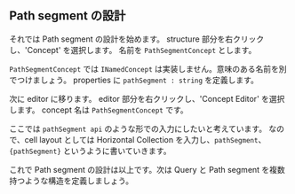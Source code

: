 ## Path segment の設計

それでは Path segment の設計を始めます。
structure 部分を右クリックし、'Concept' を選択します。
名前を `PathSegmentConcept` とします。

`PathSegmentConcept` では `INamedConcept` は実装しません。意味のある名前を別でつけましょう。
properties に `pathSegment : string` を定義します。

次に editor に移ります。
editor 部分を右クリックし、'Concept Editor' を選択します。
concept 名は `PathSegmentConcept` です。

ここでは `pathSegment api` のような形での入力にしたいと考えています。
なので、cell layout としては Horizontal Collection を入力し、`pathSegment`、`{pathSegment}` というように書いていきます。

これで Path segment の設計は以上です。次は Query と Path segment を複数持つような構造を定義しましょう。

